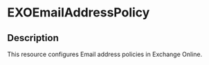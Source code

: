 # EXOEmailAddressPolicy

## Description

This resource configures Email address policies in Exchange Online.
